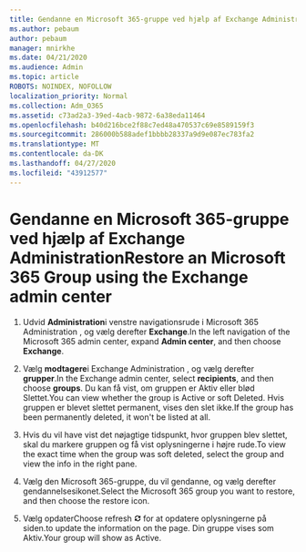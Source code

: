 ```yaml
---
title: Gendanne en Microsoft 365-gruppe ved hjælp af Exchange Administration
ms.author: pebaum
author: pebaum
manager: mnirkhe
ms.date: 04/21/2020
ms.audience: Admin
ms.topic: article
ROBOTS: NOINDEX, NOFOLLOW
localization_priority: Normal
ms.collection: Adm_O365
ms.assetid: c73ad2a3-39ed-4acb-9872-6a38eda11464
ms.openlocfilehash: b40d216bce2f88c7ed48a470537c69e8589159f3
ms.sourcegitcommit: 286000b588adef1bbbb28337a9d9e087ec783fa2
ms.translationtype: MT
ms.contentlocale: da-DK
ms.lasthandoff: 04/27/2020
ms.locfileid: "43912577"
---
```

# <a name="restore-an-microsoft-365-group-using-the-exchange-admin-center"></a><span data-ttu-id="f06c6-102">Gendanne en Microsoft 365-gruppe ved hjælp af Exchange Administration</span><span class="sxs-lookup"><span data-stu-id="f06c6-102">Restore an Microsoft 365 Group using the Exchange admin center</span></span>

1. <span data-ttu-id="f06c6-103">Udvid **Administration**i venstre navigationsrude i Microsoft 365 Administration , og vælg derefter **Exchange**.</span><span class="sxs-lookup"><span data-stu-id="f06c6-103">In the left navigation of the Microsoft 365 admin center, expand **Admin center**, and then choose **Exchange**.</span></span>
    
2. <span data-ttu-id="f06c6-104">Vælg **modtagere**i Exchange Administration , og vælg derefter **grupper**.</span><span class="sxs-lookup"><span data-stu-id="f06c6-104">In the Exchange admin center, select **recipients**, and then choose **groups**.</span></span> <span data-ttu-id="f06c6-105">Du kan få vist, om gruppen er Aktiv eller blød Slettet.</span><span class="sxs-lookup"><span data-stu-id="f06c6-105">You can view whether the group is Active or soft Deleted.</span></span> <span data-ttu-id="f06c6-106">Hvis gruppen er blevet slettet permanent, vises den slet ikke.</span><span class="sxs-lookup"><span data-stu-id="f06c6-106">If the group has been permanently deleted, it won't be listed at all.</span></span>
    
3. <span data-ttu-id="f06c6-107">Hvis du vil have vist det nøjagtige tidspunkt, hvor gruppen blev slettet, skal du markere gruppen og få vist oplysningerne i højre rude.</span><span class="sxs-lookup"><span data-stu-id="f06c6-107">To view the exact time when the group was soft deleted, select the group and view the info in the right pane.</span></span>
    
4. <span data-ttu-id="f06c6-108">Vælg den Microsoft 365-gruppe, du vil gendanne, og vælg derefter gendannelsesikonet.</span><span class="sxs-lookup"><span data-stu-id="f06c6-108">Select the Microsoft 365 group you want to restore, and then choose the restore icon.</span></span>
    
5. <span data-ttu-id="f06c6-109">Vælg opdater</span><span class="sxs-lookup"><span data-stu-id="f06c6-109">Choose refresh</span></span> ![Ikonet Opdater](media/6464df90-2a91-4c1f-92a6-9a38c7696ac3.gif) <span data-ttu-id="f06c6-111">for at opdatere oplysningerne på siden.</span><span class="sxs-lookup"><span data-stu-id="f06c6-111">to update the information on the page.</span></span> <span data-ttu-id="f06c6-112">Din gruppe vises som Aktiv.</span><span class="sxs-lookup"><span data-stu-id="f06c6-112">Your group will show as Active.</span></span> 
    


